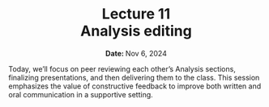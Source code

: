 <h1 align="center">
<b>Lecture 11</b><br>
Analysis editing
</h1>
<p align="center"><b>Date: </b>Nov 6, 2024</p>

Today, we’ll focus on peer reviewing each other’s Analysis sections, finalizing presentations, and then delivering them to the class.
This session emphasizes the value of constructive feedback to improve both written and oral communication in a supportive setting.
